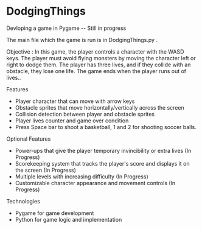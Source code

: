 # DodgingThings
 Devloping a game in Pygame -- Still in progress
 
 The main file which the game is run is in DodgingThings.py .
 
 
Objective : In this game, the player controls a character with the WASD keys. The player must avoid flying monsters by moving the character left or right to dodge them. The player has three lives, and if they collide with an obstacle, they lose one life. The game ends when the player runs out of lives..




Features

- Player character that can move with arrow keys
- Obstacle sprites that move horizontally/vertically across the screen
- Collision detection between player and obstacle sprites
- Player lives counter and game over condition
- Press Space bar to shoot a basketball, 1 and 2 for shooting soccer balls.

Optional Features

- Power-ups that give the player temporary invincibility or extra lives (In Progress)
- Scorekeeping system that tracks the player's score and displays it on the screen (In Progress)
- Multiple levels with increasing difficulty (In Progress)
- Customizable character appearance and movement controls (In Progress)

Technologies

- Pygame for game development
- Python for game logic and implementation
